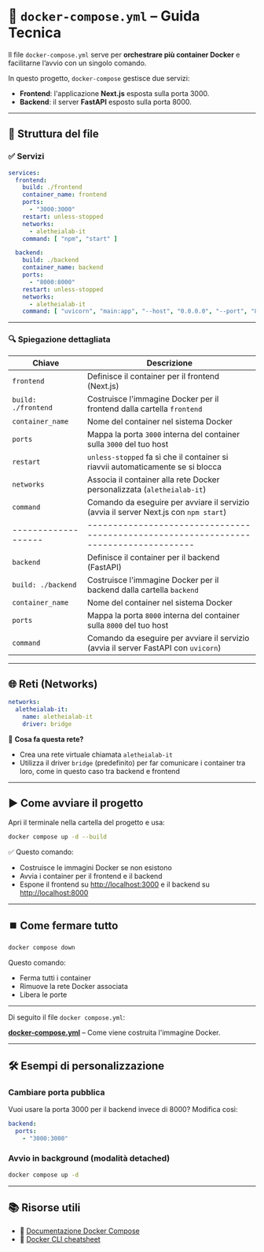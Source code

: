 # 🐳 `docker-compose.yml` – Guida Tecnica

Il file `docker-compose.yml` serve per **orchestrare più container Docker** e facilitarne l’avvio con un singolo comando.

In questo progetto, `docker-compose` gestisce due servizi:

* **Frontend**: l'applicazione **Next.js** esposta sulla porta 3000.
* **Backend**: il server **FastAPI** esposto sulla porta 8000.

---

## 🧱 Struttura del file

### ✅ Servizi

```yaml
services:
  frontend:
    build: ./frontend
    container_name: frontend
    ports:
      - "3000:3000"
    restart: unless-stopped
    networks:
      - aletheialab-it
    command: [ "npm", "start" ]

  backend:
    build: ./backend
    container_name: backend
    ports:
      - "8000:8000"
    restart: unless-stopped
    networks:
      - aletheialab-it
    command: [ "uvicorn", "main:app", "--host", "0.0.0.0", "--port", "8000", "--proxy-headers" ]
```

---

### 🔍 Spiegazione dettagliata

| Chiave              | Descrizione                                                                           |
| ------------------- | ------------------------------------------------------------------------------------- |
| `frontend`          | Definisce il container per il frontend (Next.js)                                      |
| `build: ./frontend` | Costruisce l'immagine Docker per il frontend dalla cartella `frontend`                |
| `container_name`    | Nome del container nel sistema Docker                                                 |
| `ports`             | Mappa la porta `3000` interna del container sulla `3000` del tuo host                 |
| `restart`           | `unless-stopped` fa sì che il container si riavvii automaticamente se si blocca       |
| `networks`          | Associa il container alla rete Docker personalizzata (`aletheialab-it`)               |
| `command`           | Comando da eseguire per avviare il servizio (avvia il server Next.js con `npm start`) |                                                                         |
| ------------------- | ------------------------------------------------------------------------------------- |
| `backend`           | Definisce il container per il backend (FastAPI)                                       |
| `build: ./backend`  | Costruisce l'immagine Docker per il backend dalla cartella `backend`                  |
| `container_name`    | Nome del container nel sistema Docker                                                 |
| `ports`             | Mappa la porta `8000` interna del container sulla `8000` del tuo host                 |
| `command`           | Comando da eseguire per avviare il servizio (avvia il server FastAPI con `uvicorn`)   |

---

## 🌐 Reti (Networks)

```yaml
networks:
  aletheialab-it:
    name: aletheialab-it
    driver: bridge
```

📌 **Cosa fa questa rete?**

* Crea una rete virtuale chiamata `aletheialab-it`
* Utilizza il driver `bridge` (predefinito) per far comunicare i container tra loro, come in questo caso tra backend e frontend

---

## ▶️ Come avviare il progetto

Apri il terminale nella cartella del progetto e usa:

```bash
docker compose up -d --build
```

✅ Questo comando:

* Costruisce le immagini Docker se non esistono
* Avvia i container per il frontend e il backend
* Espone il frontend su [http://localhost:3000](http://localhost:3000) e il backend su [http://localhost:8000](http://localhost:8000)

---

## ⏹️ Come fermare tutto

```bash
docker compose down
```

Questo comando:

* Ferma tutti i container
* Rimuove la rete Docker associata
* Libera le porte

---

Di seguito il file `docker compose.yml`:

**[docker-compose.yml](../docker-compose.yml)** – Come viene costruita l'immagine Docker.

---

## 🛠️ Esempi di personalizzazione

### Cambiare porta pubblica

Vuoi usare la porta 3000 per il backend invece di 8000? Modifica così:

```yaml
backend:
  ports:
    - "3000:3000"
```

### Avvio in background (modalità detached)

```bash
docker compose up -d
```

---

## 📚 Risorse utili

* 📖 [Documentazione Docker Compose](https://docs.docker.com/compose/)
* 🧰 [Docker CLI cheatsheet](https://dockerlabs.collabnix.com/docker/cheatsheet/)

